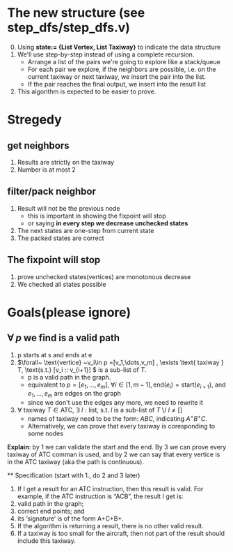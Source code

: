 # The new structure (see step_dfs/step_dfs.v)
0. Using **state:= {List Vertex, List Taxiway}** to indicate the data structure
1. We'll use step-by-step instead of using a complete recursion. 
    - Arrange a list of the pairs we're going to explore like a stack/queue
    - For each pair we explore, if the neighbors are possible, i.e. on the current taxiway or next taxiway, we insert the pair into the list.
    - If the pair reaches the final output, we insert into the result list
2. This algorithm is expected to be easier to prove.

# Stregedy
## get neighbors
1. Results are strictly on the taxiway
2. Number is at most 2

## filter/pack neighbor
1. Result will not be the previous node
    - this is important in showing the fixpoint will stop
    - or saying **in every step we decrease unchecked states**
2. The next states are one-step from current state
3. The packed states are correct

## The fixpoint will stop
1. prove unchecked states(vertices) are monotonous decrease
2. We checked all states possible

# Goals(please ignore)

## $\forall~ p$  we find is a valid path
1. p starts at s and ends at e
2.  $\forall~ \text{vertice} ~v_i\in p =[v_1,\dots,v_m] , \exists \text{ taxiway } T, \text{s.t.}  [v_i :: v_{i+1}] $ is a sub-list of $T$.
    - p is a valid path in the graph.
    - equivalent to $p = [e_1, \dots, e_m],~ \forall i\in[1,m-1], \text{end}(e_i)=\text{start}(e_{i+1})$, and $e_1,\dots,e_m$ are edges on the graph
    - since we don't use the edges any more, we need to rewrite it
3. $\forall~ \text{taxiway }T\in\text{ATC}$, $\exists~l: \text{list}$, s.t. $l$ is a sub-list of $T$ \\/ $l\neq []$ 
    - names of taxiway need to be the form: $ABC$, indicating $A^+B^+C$.
    - Alternatively, we can prove that every taxiway is coresponding to some nodes

**Explain**: by 1 we can validate the start and the end. By 3 we can prove every taxiway of ATC comman is used, and by 2 we can say that every vertice is in the ATC taxiway (aka the path is continuous).

** Specification (start with 1., do 2 and 3 later)
1. If I get a result for an ATC instruction, then this result is valid. For example, if the ATC instruction is “ACB”, the result I get is:
  1. valid path in the graph;
  2. correct end points; and
  3. its ‘signature’ is of the form A+C+B+.
2. If the algorithm is returning a result, there is no other valid result.
3. If a taxiway is too small for the aircraft, then not part of the result should include this taxiway.
